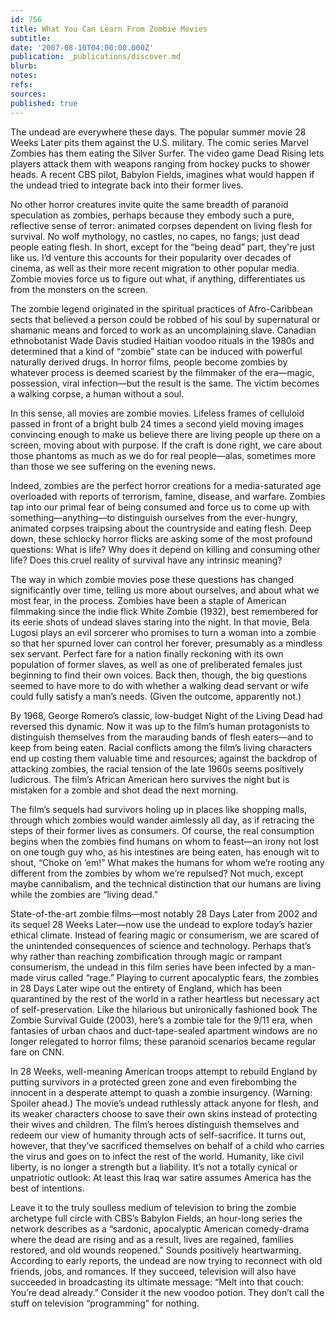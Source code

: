 ```yaml
---
id: 756
title: What You Can Learn From Zombie Movies
subtitle: 
date: '2007-08-10T04:00:00.000Z'
publication: _publications/discover.md
blurb: 
notes: 
refs: 
sources: 
published: true
---
```

The undead are everywhere these days. The popular summer movie 28 Weeks Later pits them against the U.S. military. The comic series Marvel Zombies has them eating the Silver Surfer. The video game Dead Rising lets players attack them with weapons ranging from hockey pucks to shower heads. A recent CBS pilot, Babylon Fields, imagines what would happen if the undead tried to integrate back into their former lives.

No other horror creatures invite quite the same breadth of paranoid speculation as zombies, perhaps because they embody such a pure, reflective sense of terror: animated corpses dependent on living flesh for survival. No wolf mythology, no castles, no capes, no fangs; just dead people eating flesh. In short, except for the “being dead” part, they're just like us. I’d venture this accounts for their popularity over decades of cinema, as well as their more recent migration to other popular media. Zombie movies force us to figure out what, if anything, differentiates us from the monsters on the screen.

The zombie legend originated in the spiritual practices of Afro-Caribbean sects that believed a person could be robbed of his soul by supernatural or shamanic means and forced to work as an uncomplaining slave. Canadian ethno­botanist Wade Davis studied Haitian voodoo rituals in the 1980s and determined that a kind of “zombie” state can be induced with powerful naturally derived drugs. In horror films, people become zombies by whatever process is deemed scariest by the filmmaker of the era—magic, possession, viral infection—but the result is the same. The victim becomes a walking corpse, a human without a soul.

In this sense, all movies are zombie movies. Lifeless frames of celluloid passed in front of a bright bulb 24 times a second yield moving images convincing enough to make us believe there are living people up there on a screen, moving about with purpose. If the craft is done right, we care about those phantoms as much as we do for real people—alas, sometimes more than those we see suffering on the evening news.

Indeed, zombies are the perfect horror creations for a ­media-saturated age overloaded with reports of terrorism, famine, disease, and warfare. Zombies tap into our primal fear of ­being consumed and force us to come up with something—anything—to distinguish ourselves from the ever-hungry, animated corpses traipsing about the countryside and eating flesh. Deep down, these schlocky horror flicks are asking some of the most profound questions: What is life? Why does it depend on killing and consuming other life? Does this cruel reality of survival have any intrinsic meaning?

The way in which zombie movies pose these questions has changed significantly over time, telling us more about ourselves, and about what we most fear, in the process. Zombies have been a staple of American filmmaking since the indie flick White Zombie (1932), best remembered for its eerie shots of undead slaves staring into the night. In that movie, Bela Lugosi plays an evil sorcerer who promises to turn a woman into a zombie so that her spurned lover can control her forever, presumably as a mindless sex servant. Perfect fare for a nation finally reckoning with its own population of former slaves, as well as one of preliberated females just beginning to find their own voices. Back then, though, the big questions seemed to have more to do with whether a walking dead servant or wife could fully satisfy a man’s needs. (Given the outcome, apparently not.)

By 1968, George Romero’s classic, low-budget Night of the Living Dead had reversed this dynamic. Now it was up to the film’s human protagonists to distinguish themselves from the marauding bands of flesh eaters—and to keep from being eaten. Racial conflicts among the film’s living characters end up costing them valuable time and resources; against the backdrop of attacking zombies, the racial tension of the late 1960s seems positively ludicrous. The film’s African American hero survives the night but is mistaken for a zombie and shot dead the next morning.

The film’s sequels had survivors holing up in places like shopping malls, through which zombies would wander aimlessly all day, as if retracing the steps of their former lives as consumers. Of course, the real consumption begins when the zombies find humans on whom to feast—an irony not lost on one tough guy who, as his intestines are being eaten, has enough wit to shout, “Choke on ’em!” What makes the humans for whom we’re rooting any different from the zombies by whom we’re repulsed? Not much, except maybe cannibalism, and the technical distinction that our humans are living while the zombies are “living dead.”

State-of-the-art zombie films—most notably 28 Days Later from 2002 and its sequel 28 Weeks Later—now use the undead to explore today’s hazier ethical climate. Instead of fearing magic or consumerism, we are scared of the unintended consequences of science and technology. Perhaps that’s why rather than reaching zombification through magic or rampant consumerism, the undead in this film series have been infected by a man-made virus called “rage.” Playing to current apocalyptic fears, the zombies in 28 Days Later wipe out the entirety of England, which has been quarantined by the rest of the world in a rather heartless but necessary act of self-preservation. Like the hilarious but unironically fashioned book The Zombie Survival Guide (2003), here’s a zombie tale for the 9/11 era, when fantasies of urban chaos and duct-tape-sealed apartment windows are no longer relegated to horror films; these paranoid scenarios became regular fare on CNN.

In 28 Weeks, well-meaning American troops attempt to rebuild England by putting survivors in a protected green zone and even firebombing the innocent in a desperate attempt to quash a zombie insurgency. (Warning: Spoiler ahead.) The movie’s undead ruthlessly attack anyone for flesh, and its weaker characters choose to save their own skins instead of protecting their wives and children. The film’s heroes distinguish themselves and redeem our view of humanity through acts of self-sacrifice. It turns out, however, that they’ve sacrificed themselves on behalf of a child who carries the virus and goes on to infect the rest of the world. Humanity, like civil liberty, is no longer a strength but a ­liability. It’s not a totally cynical or unpatriotic outlook: At least this Iraq war satire assumes America has the best of intentions.

Leave it to the truly soulless medium of television to bring the zombie archetype full circle with CBS’s Babylon Fields, an hour-long series the network describes as a “sardonic, apocalyptic American comedy-drama where the dead are rising and as a result, lives are regained, families restored, and old wounds reopened.” Sounds positively heartwarming. According to early reports, the undead are now trying to reconnect with old friends, jobs, and romances. If they succeed, television will also have succeeded in broadcasting its ultimate message: “Melt into that couch: You’re dead already.” Consider it the new voodoo potion. They don’t call the stuff on television “programming” for nothing.
